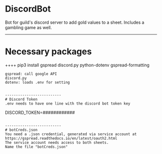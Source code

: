 # DiscordBot
Bot for guild's discord server to add gold values to a sheet. Includes a gambling game as well.

--------------------------

# Necessary packages

++++
pip3 install gspread discord.py python-dotenv gspread-formatting
```
gspread: call google API
discord.py
dotenv: loads .env for setting


--------------------------
# Discord Token
.env needs to have one line with the discord bot token key

```
DISCORD_TOKEN=############
```

--------------------------
# botCreds.json
You need a .json credential, generated via service account at
https://gspread.readthedocs.io/en/latest/oauth2.html
The service account needs access to both sheets.
Name the file "botCreds.json"
